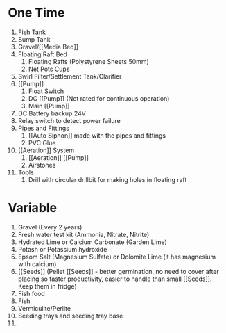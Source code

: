 # One Time 

1. Fish Tank
2. Sump Tank
3. Gravel/[[Media Bed]]
4. Floating Raft Bed
	1. Floating Rafts (Polystyrene Sheets 50mm)
	2. Net Pots Cups
5. Swirl Filter/Settlement Tank/Clarifier
6. [[Pump]]
	1. Float Switch
	2. DC [[Pump]] (Not rated for continuous operation)
	3. Main [[Pump]]
7. DC Battery backup 24V
8. Relay switch to detect power failure 
9. Pipes and Fittings
	1. [[Auto Siphon]] made with the pipes and fittings
	2. PVC Glue
10. [[Aeration]] System
	1. [[Aeration]] [[Pump]]
	2. Airstones
11. Tools
	1. Drill with circular drillbit for making holes in floating raft

# Variable

1. Gravel (Every 2 years)
2. Fresh water test kit (Ammonia, Nitrate, Nitrite)
3. Hydrated Lime or Calcium Carbonate (Garden Lime)
4. Potash or Potassium hydroxide 
5. Epsom Salt (Magnesium Sulfate) or Dolomite Lime (it has magnesium with calcium)
6. [[Seeds]] (Pellet [[Seeds]] - better germination, no need to cover after placing so faster productivity, easier to handle than small [[Seeds]]. Keep them in fridge)
7. Fish food
8. Fish
9. Vermiculite/Perlite
10. Seeding trays and seeding tray base
11. 
